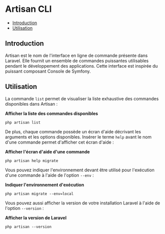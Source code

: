 # Artisan CLI

- [Introduction](#introduction)
- [Utilisation](#usage)

<a name="introduction"></a>
## Introduction

Artisan est le nom de l'interface en ligne de commande présente dans Laravel. Elle fournit un ensemble de commandes puissantes utilisables pendant le développement des applications. Cette interface est inspirée du puissant composant Console de Symfony.

<a name="usage"></a>
## Utilisation

La commande `list` permet de visualiser la liste exhaustive des commandes disponibles dans Artisan :

**Afficher la liste des commandes disponibles**

	php artisan list

De plus, chaque commande possède un écran d'aide décrivant les arguments et les options disponibles. Insérer le terme `help` avant le nom d'une commande permet d'afficher cet écran d'aide : 

**Afficher l'écran d'aide d'une commande**

	php artisan help migrate

Vous pouvez indiquer l'environnement devant être utilisé pour l'exécution d'une commande à l'aide de l'option `--env` :

**Indiquer l'environnement d'exécution**

	php artisan migrate --env=local

Vous pouvez aussi afficher la version de votre installation Laravel à l'aide de l'option `--version` : 

**Afficher la version de Laravel**

	php artisan --version
